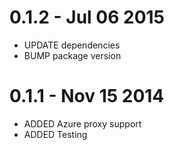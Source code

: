 # 0.1.2 - Jul 06 2015
- UPDATE dependencies
- BUMP package version

# 0.1.1 - Nov 15 2014
- ADDED Azure proxy support
- ADDED Testing
